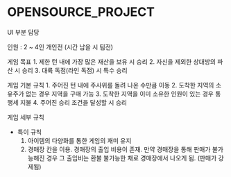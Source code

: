 # OPENSOURCE_PROJECT
UI 부분 담당

인원 : 2 ~ 4인 개인전 (시간 남을 시 팀전)

게임 목표
    1. 제한 턴 내에 가장 많은 재산을 보유 시 승리
    2. 자신을 제외한 상대방의 파산 시 승리
    3. 대륙 독점(라인 독점) 시 특수 승리

게임 기본 규칙
    1. 주어진 턴 내에 주사위를 돌려 나온 수만큼 이동
    2. 도착한 지역의 소유주가 없는 경우 지역을 구매 가능
    3. 도착한 지역을 이미 소유한 인원이 있는 경우 통행세 지불
    4. 주어진 승리 조건을 달성할 시 승리

게임 세부 규칙
    
* 특이 규칙
    1. 아이템의 다양화를 통한 게임의 재미 유지
    2. 경매장 칸을 이용. 
            경매장의 출입 비용이 존재. 만약 경매장을 통해 판매가 불가능해진 경우
            그 출입비는 환불 불가능한 채로 경매장에서 나오게 됨. (판매가 강제됨)
